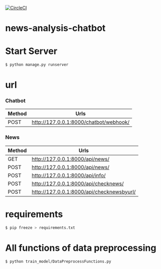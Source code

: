 [![CircleCI](https://circleci.com/gh/chiksumwong/news_analysis_chatbot.svg?style=svg)](https://circleci.com/gh/chiksumwong/news_analysis_chatbot)
# news-analysis-chatbot

# Start Server
```sh
$ python manage.py runserver
```


# url
### Chatbot
| Method | Urls |
| ------ | ------ |
| POST | http://127.0.0.1:8000/chatbot/webhook/ |

### News
| Method | Urls |
| ------ | ------ |
| GET | http://127.0.0.1:8000/api/news/ |
| POST | http://127.0.0.1:8000/api/news/ |
| POST | http://127.0.0.1:8000/api/info/ |
| POST | http://127.0.0.1:8000/api/checknews/ |
| POST | http://127.0.0.1:8000/api/checknewsbyurl/ |

# requirements
```sh
$ pip freeze > requirements.txt
```

# All functions of data preprocessing 
```sh
$ python train_model/DataPreprocessFunctions.py
```